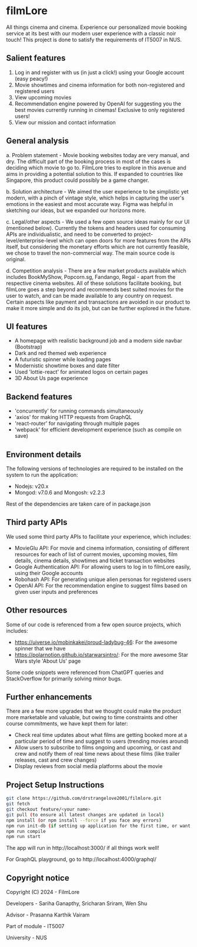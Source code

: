 # filmLore

All things cinema and cinema. Experience our personalized movie booking service at its best with our modern user experience with a classic noir touch!
This project is done to satisfy the requirements of IT5007 in NUS.

## Salient features

1. Log in and register with us (in just a click!) using your Google account (easy peacy!)
2. Movie showtimes and cinema information for both non-registered and registered users
3. View upcoming movies
4. Recommendation engine powered by OpenAI for suggesting you the best movies currently running in cinemas! Exclusive to only registered users!
5. View our mission and contact information

## General analysis

a. Problem statement - Movie booking websites today are very manual, and dry. The difficult part of the booking process in most of the cases is deciding which movie to go to. FilmLore tries to explore in this avenue and aims in providing a potential solution to this. If expanded to countries like Singapore, this product could possibly be a game changer.

b. Solution architecture - We aimed the user experience to be simplistic yet modern, with a pinch of vintage style, which helps in capturing the user's emotions in the easiest and most accurate way. Figma was helpful in sketching our ideas, but we expanded our horizons more.

c. Legal/other aspects - We used a few open source ideas mainly for our UI (mentioned below). Currently the tokens and headers used for consuming APIs are individualistic, and need to be converted to project-level/enterprise-level which can open doors for more features from the APIs itself, but considering the monetary efforts which are not currently feasible, we chose to travel the non-commercial way. The main source code is original.

d. Competition analysis - There are a few market products available which includes BookMyShow, Popcorn.sg, Fandango, Regal - apart from the respective cinema websites. All of these solutions facilitate booking, but filmLore goes a step beyond and recommends best suited movies for the user to watch, and can be made available to any country on request. Certain aspects like payment and transactions are avoided in our product to make it more simple and do its job, but can be further explored in the future.

## UI features

- A homepage with realistic background job and a modern side navbar (Bootstrap)
- Dark and red themed web experience
- A futuristic spinner while loading pages
- Modernistic showtime boxes and date filter
- Used 'lottie-react' for animated logos on certain pages
- 3D About Us page experience

## Backend features

- 'concurrently' for running commands simultaneously
- 'axios' for making HTTP requests from GraphQL
- 'react-router' for navigating through multiple pages
- 'webpack' for efficient development experience (such as compile on save)

## Environment details

The following versions of technologies are required to be installed on the system to run the application:

- Nodejs: v20.x
- Mongod: v7.0.6 and Mongosh: v2.2.3

Rest of the dependencies are taken care of in package.json

## Third party APIs

We used some third party APIs to facilitate your experience, which includes:
- MovieGlu API: For movie and cinema information, consisting of different resources for each of list of current movies, upcoming movies, film details, cinema details, showtimes and ticket transaction websites
- Google Authentication API: For allowing users to log in to filmLore easily, using their Google accounts
- Robohash API: For generating unique alien personas for registered users
- OpenAI API: For the recommendation engine to suggest films based on given user inputs and preferences

## Other resources

Some of our code is referenced from a few open source projects, which includes:
- https://uiverse.io/mobinkakei/proud-ladybug-46: For the awesome spinner that we have
- https://polarnotion.github.io/starwarsintro/: For the more awesome Star Wars style 'About Us' page

Some code snippets were referenced from ChatGPT queries and StackOverflow for primarily solving minor bugs.  

## Further enhancements

There are a few more upgrades that we thought could make the product more marketable and valuable, but owing to time constraints and other course commitments, we have kept them for later:

- Check real time updates about what films are getting booked more at a particular period of time and suggest to users (trending movies around)
- Allow users to subscribe to films ongoing and upcoming, or cast and crew and notify them of real time news about these films (like trailer releases, cast and crew changes)
- Display reviews from social media platforms about the movie

## Project Setup Instructions

```sh
git clone https://github.com/drstrangelove2001/filmlore.git
git fetch
git checkout feature/<your name>
git pull (to ensure all latest changes are updated in local)
npm install (or npm install --force if you face any errors)
npm run init-db (if setting up application for the first time, or want to reset the DB)
npm run compile
npm run start
```
The app will run in http://localhost:3000/ if all things work well!

For GraphQL playground, go to http://localhost:4000/graphql/

## Copyright notice

Copyright (C) 2024 - FilmLore

Developers - Sariha Ganapthy, Sricharan Sriram, Wen Shu

Advisor - Prasanna Karthik Vairam

Part of module - IT5007

University - NUS
